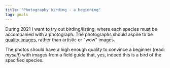 ```yaml
---
title: "Photography birding - a beginning"
tag: goals
---
```

During 2021 I want to try out birding/listing, where each species must be
accompanied with a photograph. The photographs should aspire to be
[quality images](https://commons.wikimedia.org/wiki/Commons:Image_guidelines#Quality_and_featured_photographic_images),
rather than artistic or "wow" images.

The photos should have a high enough quality to convince a beginner (read:
_myself_) with images from a field guide that, yes, indeed this is a bird of
the specified species.

